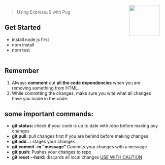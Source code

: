 <a href="https://gymkhana.iitb.ac.in/~nss/">
  <img align="right" width="100" height="100"  src="https://gymkhana.iitb.ac.in/~nss/assets/images/logo128.png">
</a>

> Using ExpressJS with Pug

## Get Started

<ul>
    <li>install node js first</li>
    <li>npm install</li>
    <li>npm test</li>
    <br>
</ul>

## Remember

<ol>
    <li>Always <b>comment</b> out <b>all the code dependencies</b> when you are removing something from HTML.</li>
    <li>While committing the changes, make sure you wite what all changes have you made in the code.</li>
</ol>

## some important commands:

<ul>
    <li><b> git status:</b> check if your code is up to date with repo before making any changes</li>
    <li><b> git pull: </b> pull changes first if you are behind before making changes</li>
    <li><b> git add . :</b> stages your changes </li>
    <li><b> git commit -m "message" </b> Commits your changes with a message</li>
    <li><b> git push:</b> Pushes your changes to repo </li>
    <li><b> git reset --hard:</b> discards all local changes   <u>USE WITH CAUTION</u></li>
    </ul>
